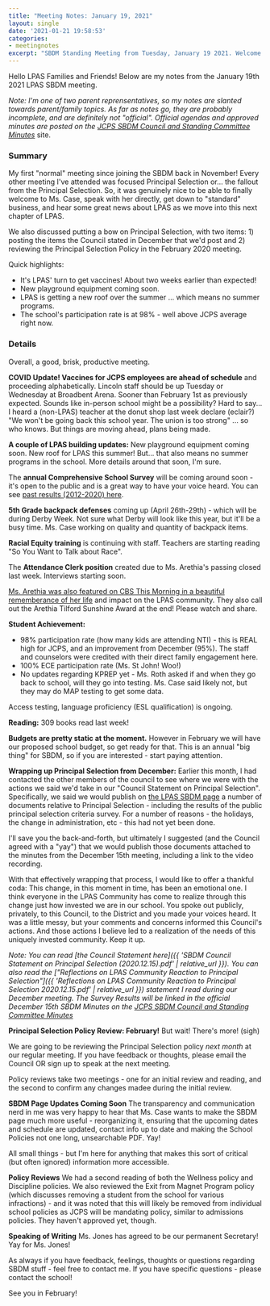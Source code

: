 ```yaml
---
title: "Meeting Notes: January 19, 2021"
layout: single
date: '2021-01-21 19:58:53'
categories:
- meetingnotes
excerpt: "SBDM Standing Meeting from Tuesday, January 19 2021. Welcome Ms. Case! Vaccines, student participation, principal selection wrap up, more."
---
```


Hello LPAS Families and Friends! Below are my notes from the January 19th 2021 LPAS SBDM meeting. 

*Note: I'm one of two parent reprensentatives, so my notes are slanted towards parent/family topics. As far as notes go, they are probably incomplete, and are definitely not "official". Official agendas and approved minutes are posted on the* [*JCPS SBDM Council and Standing Committee Minutes*](https://sppublic.jefferson.kyschools.us/sbdm/SitePages/Home.aspx) site.

### Summary ###
My first "normal" meeting since joining the SBDM back in November! Every other meeting I've attended was focused Principal Selection or... the fallout from the Principal Selection. So, it was genuinely nice to be able to finally welcome to Ms. Case, speak with her directly, get down to "standard" business, and hear some great news about LPAS as we move into this next chapter of LPAS. 

We also discussed putting a bow on Principal Selection, with two items: 1) posting the items the Council stated in December that we'd post and 2) reviewing the Principal Selection Policy in the February 2020 meeting.

Quick highlights:
* It's LPAS' turn to get vaccines! About two weeks earlier than expected!
* New playground equipment coming soon.
* LPAS is getting a new roof over the summer ... which means no summer programs.
* The school's participation rate is at 98% - well above JCPS average right now.

### Details ###
Overall, a good, brisk, productive meeting. 

**COVID Update! Vaccines for JCPS employees are ahead of schedule** and proceeding alphabetically. Lincoln staff should be up Tuesday or Wednesday at Broadbent Arena. Sooner than February 1st as previously expected. Sounds like in-person school might be a possibility? Hard to say... I heard a (non-LPAS) teacher at the donut shop last week declare (eclair?) "We won't be going back this school year. The union is too strong" ... so who knows. But things are moving ahead, plans being made.

**A couple of LPAS building updates:** New playground equipment coming soon. New roof for LPAS this summer! But... that also means no summer programs in the school. More details around that soon, I'm sure. 

The **annual Comprehensive School Survey** will be coming around soon - it's open to the public and is a great way to have your voice heard. You can see [past results (2012-2020) here](https://www.jefferson.kyschools.us/departments/data-management-research/comprehensive).

**5th Grade backpack defenses** coming up (April 26th-29th) - which will be during Derby Week. Not sure what Derby will look like this year, but it'll be a busy time. Ms. Case working on quality and quantity of backpack items.

**Racial Equity training** is continuing with staff. Teachers are starting reading "So You Want to Talk about Race".

The **Attendance Clerk position** created due to Ms. Arethia's passing closed last week. Interviews starting soon. 

[Ms. Arethia was also featured on CBS This Morning in a beautiful rememberance of her life](https://youtu.be/YF-h_921ZQk) and impact on the LPAS community. They also call out the Arethia Tilford Sunshine Award at the end! Please watch and share.

**Student Achievement:**
- 98% participation rate (how many kids are attending NTI) - this is REAL high for JCPS, and an improvement from December (95%). The staff and counselors were credited with their direct family engagement here.  
- 100% ECE participation rate (Ms. St John! Woo!)
- No updates regarding KPREP yet - Ms. Roth asked if and when they go back to school, will they go into testing. Ms. Case said likely not, but they may do MAP testing to get some data.

Access testing, language proficiency (ESL qualification) is ongoing.

**Reading:** 309 books read last week!

**Budgets are pretty static at the moment.** However in February we will have our proposed school budget, so get ready for that. This is an annual "big thing" for SBDM, so if you are interested - start paying attention.

**Wrapping up Principal Selection from December:**
Earlier this month, I had contacted the other members of the council to see where we were with the actions we said we'd take in our "Council Statement on Principal Selection". Specifically, we said we would publish on [the LPAS SBDM page](http://lincoln.jefferson.kyschools.us/groups/14915/site_based_decision_making_council_sbdm/sbdm) a number of documents relative to Principal Selection - including the results of the public principal selection criteria survey. For a number of reasons - the holidays, the change in administration, etc - this had not yet been done. 

I'll save you the back-and-forth, but ultimately I suggested (and the Council agreed with a "yay") that we would publish those documents attached to the minutes from the December 15th meeting, including a link to the video recording. 

With that effectively wrapping that process, I would like to offer a thankful coda: This change, in this moment in time, has been an emotional one. I think everyone in the LPAS Community has come to realize through this change just how invested we are in our school. You spoke out publicly, privately, to this Council, to the District and you made your voices heard. It was a little messy, but your comments and concerns informed this Council's actions. And those actions I believe led to a realization of the needs of this uniquely invested community. Keep it up.

*Note: You can read [the Council Statement here]({{ 'SBDM Council Statement on Principal Selection (2020.12.15).pdf' | relative_url }}). You can also read the ["Reflections on LPAS Community Reaction to Principal Selection"]({{ 'Reflections on LPAS Community Reaction to Principal Selection 2020.12.15.pdf' | relative_url }}) statement I read during our December meeting. The Survey Results will be linked in the official December 15th SBDM Minutes on the [JCPS SBDM Council and Standing Committee Minutes](https://sppublic.jefferson.kyschools.us/sbdm/SitePages/Home.aspx)*

**Principal Selection Policy Review: February!**
But wait! There's more! (sigh) 

We are going to be reviewing the Principal Selection policy *next month* at our regular meeting. If you have feedback or thoughts, please email the Council OR sign up to speak at the next meeting. 

Policy reviews take two meetings - one for an initial review and reading, and the second to confirm any changes madee during the initial review.

**SBDM Page Updates Coming Soon**
The transparency and communication nerd in me was very happy to hear that Ms. Case wants to make the SBDM page much more useful - reorganizing it, ensuring that the upcoming dates and schedule are updated, contact info up to date and making the School Policies not one long, unsearchable PDF. Yay!

All small things - but I'm here for anything that makes this sort of critical (but often ignored) information more accessible.

**Policy Reviews**
We had a second reading of both the Wellness policy and Discipline policies. We also reviewed the Exit from Magnet Program policy (which discusses removing a student from the school for various infractions) - and it was noted that this will likely be removed from individual school policies as JCPS will be mandating policy, similar to admissions policies. They haven't approved yet, though. 

**Speaking of Writing**
Ms. Jones has agreed to be our permanent Secretary! Yay for Ms. Jones!

As always if you have feedback, feelings, thoughts or questions regarding SBDM stuff - feel free to contact me. If you have specific questions - please contact the school!


See you in February!
